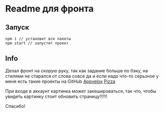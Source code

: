 # Readme для фронта

## Запуск
    npm i // установит все пакеты
    npm start // запустит проект

## Info

Делал фронт на скорую руку, так как задание больше по бэку, на стилями не старался от слова совсе да и если надо что-то серьзное у меня есть такие проекты на GitHub
[Appvelox]()
[Pizza]()

При входе в аккаунт картинка может закешироваться, так что, чтобы увидеть картинку стоит обновить страницу!!!!!!

Спасибо!